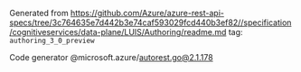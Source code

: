 Generated from https://github.com/Azure/azure-rest-api-specs/tree/3c764635e7d442b3e74caf593029fcd440b3ef82//specification/cognitiveservices/data-plane/LUIS/Authoring/readme.md tag: `authoring_3_0_preview`

Code generator @microsoft.azure/autorest.go@2.1.178


